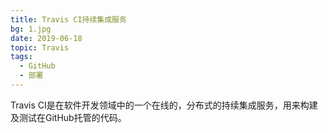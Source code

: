 ```yaml
---
title: Travis CI持续集成服务
bg: 1.jpg
date: 2019-06-18
topic: Travis
tags: 
  - GitHub
  - 部署
---
```


Travis CI是在软件开发领域中的一个在线的，分布式的持续集成服务，用来构建及测试在GitHub托管的代码。
